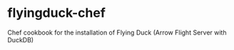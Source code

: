 flyingduck-chef
=============

Chef cookbook for the installation of Flying Duck (Arrow Flight Server with DuckDB)
